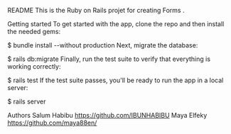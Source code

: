 README
This is the Ruby on Rails projet for creating Forms . 

Getting started
To get started with the app, clone the repo and then install the needed gems:

$ bundle install --without production Next, migrate the database:

$ rails db:migrate Finally, run the test suite to verify that everything is working correctly:

$ rails test If the test suite passes, you'll be ready to run the app in a local server:

$ rails server

Authors
Salum Habibu https://github.com/IBUNHABIBU Maya Elfeky https://github.com/maya88en/